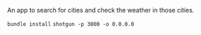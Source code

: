 An app to search for cities and check the weather in those cities.

`bundle install`
`shotgun -p 3000 -o 0.0.0.0`
